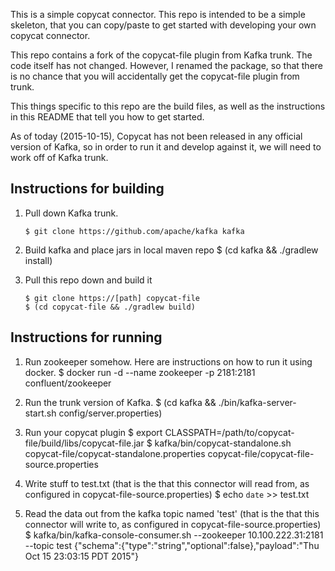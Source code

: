 This is a simple copycat connector. This repo is intended to be a simple skeleton, that you can copy/paste to get started with developing your own copycat connector.

This repo contains a fork of the copycat-file plugin from Kafka trunk. The code itself has not changed. However, I renamed the package, so that there is no chance that you will accidentally get the copycat-file plugin from trunk.

This things specific to this repo are the build files, as well as the instructions in this README that tell you how to get started.

As of today (2015-10-15), Copycat has not been released in any official version of Kafka, so in order to run it and develop against it, we will need to work off of Kafka trunk.

Instructions for building
-------------------------
1.  Pull down Kafka trunk.
    ```
    $ git clone https://github.com/apache/kafka kafka
    ```
2.  Build kafka and place jars in local maven repo
    $ (cd kafka && ./gradlew install)

3. Pull this repo down and build it
    ```
    $ git clone https://[path] copycat-file
    $ (cd copycat-file && ./gradlew build)
    ```
    
Instructions for running
------------------------
1.  Run zookeeper somehow.
    Here are instructions on how to run it using docker.
    $ docker run -d --name zookeeper -p 2181:2181 confluent/zookeeper
    
2. Run the trunk version of Kafka.
    $ (cd kafka && ./bin/kafka-server-start.sh config/server.properties)
    
3. Run your copycat plugin
    $ export CLASSPATH=/path/to/copycat-file/build/libs/copycat-file.jar
    $ kafka/bin/copycat-standalone.sh copycat-file/copycat-standalone.properties  copycat-file/copycat-file-source.properties
    
4. Write stuff to test.txt (that is the that this connector will read from, as configured in copycat-file-source.properties)
    $ echo `date` >> test.txt
    
5. Read the data out from the kafka topic named 'test' (that is the that this connector will write to, as configured in copycat-file-source.properties)
    $ kafka/bin/kafka-console-consumer.sh  --zookeeper 10.100.222.31:2181 --topic test
    {"schema":{"type":"string","optional":false},"payload":"Thu Oct 15 23:03:15 PDT 2015"}
